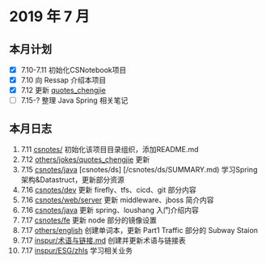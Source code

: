 # 2019 年 7 月

## 本月计划

- [x] 7.10-7.11 初始化CSNotebook项目
- [x] 7.10 向 Ressap 介绍本项目
- [x] 7.12 更新 [quotes_chengjie](https://gitlab.com/csnotes/csnotes/blob/master/others/jokes/quotes_chengjie.md)
- [ ] 7.15-? 整理 Java Spring 相关笔记

## 本月日志

1. 7.11 [csnotes/](/csnotes/html/docs.html) 初始化该项目目录组织，添加README.md
2. 7.12 [others/jokes/quotes_chengjie](/others/jokes/quotes_chengjie/SUMMARY.md) 更新
3. 7.15 [csnotes/java](/csnotes/java/SUMMARY.md)  [csnotes/ds] [/csnotes/ds/SUMMARY.md) 学习Spring架构&Datastruct，更新部分资源
4. 7.16 [csnotes/dev](/csnotes/dev/SUMMARY.md) 更新 firefly、tfs、cicd、git 部分内容
5. 7.16 [csnotes/web/server](/csnotes/web/server/SUMMARY.md) 更新 middleware、jboss 简介内容
6. 7.16 [csnotes/java](/csnotes/java/SUMMARY.md) 更新 spring、loushang 入门介绍内容
7. 7.17 [csnotes/fe](/csnotes/fe/SUMMARY.md) 更新 node 部分的镜像设置
8. 7.17 [others/english](/others/english/SUMMARY.md) 创建单词本，更新 Part1 Traffic 部分的 Subway Staion
9. 7.17 [inspur/术语与链接.md](/inspur/术语与链接.md/SUMMARY.md) 创建并更新术语与链接表
10. 7.17 [inspur/ESG/zhls](/inspur/ESG/zhls/SUMMARY.md) 学习相关业务
